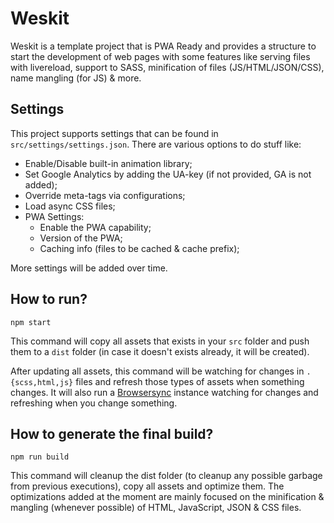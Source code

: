 # Weskit

Weskit is a template project that is PWA Ready and provides a structure to start the development of web pages with some features like serving files with livereload, support to SASS, minification of files (JS/HTML/JSON/CSS), name mangling (for JS) & more.

## Settings

This project supports settings that can be found in `src/settings/settings.json`. There are various options to do stuff like:

- Enable/Disable built-in animation library;
- Set Google Analytics by adding the UA-key (if not provided, GA is not added);
- Override meta-tags via configurations;
- Load async CSS files;
- PWA Settings:
	- Enable the PWA capability;
	- Version of the PWA;
	- Caching info (files to be cached & cache prefix);

More settings will be added over time.

## How to run?

```
npm start
```

This command will copy all assets that exists in your `src` folder and push them to a `dist` folder (in case it doesn't exists already, it will be created).

After updating all assets, this command will be watching for changes in `.{scss,html,js}` files and refresh those types of assets when something changes. It will also run a [Browsersync](https://browsersync.io/) instance watching for changes and refreshing when you change something.

## How to generate the final build?

```
npm run build
```

This command will cleanup the dist folder (to cleanup any possible garbage from previous executions), copy all assets and optimize them. The optimizations added at the moment are mainly focused on the minification & mangling (whenever possible) of HTML, JavaScript, JSON & CSS files.
